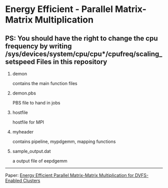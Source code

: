 Energy Efficient - Parallel Matrix-Matrix Multiplication
========
PS: You should have the right to change the cpu frequency by writing /sys/devices/system/cpu/cpu*/cpufreq/scaling_setspeed
Files in this repository
--------
1. demon

   contains the main function files
2. demon.pbs

   PBS file to hand in jobs
3. hostfile
 
   hostfile for MPI
4. myheader
 
   contains pipeline, mypdgemm, mapping functions
5. sample_output.dat
 
   a output file of eepdgemm

---
Paper: [Energy Efficient Parallel Matrix-Matrix Multiplication for DVFS-Enabled Clusters](http://ieeexplore.ieee.org/xpl/login.jsp?tp=&arnumber=6337486&url=http%3A%2F%2Fieeexplore.ieee.org%2Fxpls%2Fabs_all.jsp%3Farnumber%3D6337486)
